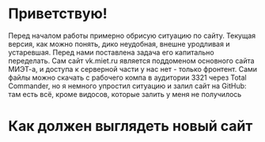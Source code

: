 # Приветствую!
Перед началом работы примерно обрисую ситуацию по сайту. Текущая версия, как можно понять, дико неудобная, внешне уродливая и устаревшая. Перед нами поставлена задача его капитально переделать. Сам сайт vk.miet.ru является поддоменом основного сайта МИЭТ-а, и доступа к серверной части у нас нет - только фронтент. Сами файлы можно скачать с рабочего компа в аудитории 3321 через Total Commander, но я немного упростил ситуацию и залил сайт на GitHub: там есть всё, кроме видосов, которые залить у меня не получилось

# Как должен выглядеть новый сайт

